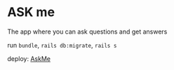 # ASK me

The app where you can ask questions and get answers

run `bundle`, `rails db:migrate`, `rails s`

deploy: [AskMe](https://shrouded-gorge-27296.herokuapp.com/)

